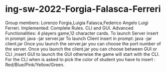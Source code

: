 # ing-sw-2022-Forgia-Falasca-Ferreri
Group members: Lorenzo Forgia,Luigia Falasca,Federico Angelo Luigi Ferreri.
Implemented:
Complete Rules.
CLI and GUI.
Advanced Functionalities: 4 players game,12 character cards.
To launch Server insert in prompt: java -jar server.jar
To launch Client insert in prompt: java -jar client.jar
Once you launch the server.jar you can choose the port number of the server.
Once you launch the client.jar you can choose between GUI or CLI ,insert GUI to launch the GUI otherwise the game will start with the CLI.
For the CLI when is asked to pick the color of student you have to insert : Red/Blue/Pink/Yellow/Green.
